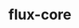 ---
title: "flux-core"
layout: cache
categories: [package, develop-2025-01-19]
meta: {"versions": ["0.67.0"], "compilers": ["gcc@=11.4.0", "gcc@=7.3.1", "gcc@=7.5.0", "gcc@=9.4.0", "oneapi@=2024.2.1"], "oss": ["amzn2", "ubuntu18.04", "ubuntu20.04", "ubuntu22.04"], "platforms": ["linux"], "targets": ["aarch64", "neoverse_v2", "ppc64le", "x86_64_v3"], "stacks": ["aws-isc", "aws-isc-aarch64", "e4s", "e4s-neoverse-v2", "e4s-oneapi", "e4s-power", "radiuss", "root"], "num_specs": 13, "num_specs_by_stack": {"aws-isc-aarch64": 1, "root": 13, "aws-isc": 1, "radiuss": 1, "e4s-power": 3, "e4s-neoverse-v2": 2, "e4s": 3, "e4s-oneapi": 2}}
spec_details: [{"hash": "hhmkfamcb6huxm6d4i7go7ixndqkxvpv", "compiler": "gcc@=7.3.1", "versions": ["0.67.0"], "os": "amzn2", "platform": "linux", "target": "aarch64", "variants": ["build_system=autotools", "~cuda", "~docs", "~security"], "stacks": ["aws-isc-aarch64", "root"], "size": "-", "tarball": "https://binaries.spack.io/develop-2025-01-19/build_cache/linux-amzn2-aarch64/gcc-7.3.1/flux-core-0.67.0/linux-amzn2-aarch64-gcc-7.3.1-flux-core-0.67.0-hhmkfamcb6huxm6d4i7go7ixndqkxvpv.spack"}, {"hash": "37ugmhkiyarrtohdmujxq3bke6mnmh7v", "compiler": "gcc@=7.3.1", "versions": ["0.67.0"], "os": "amzn2", "platform": "linux", "target": "x86_64_v3", "variants": ["build_system=autotools", "~cuda", "~docs", "~security"], "stacks": ["root", "aws-isc"], "size": "-", "tarball": "https://binaries.spack.io/develop-2025-01-19/build_cache/linux-amzn2-x86_64_v3/gcc-7.3.1/flux-core-0.67.0/linux-amzn2-x86_64_v3-gcc-7.3.1-flux-core-0.67.0-37ugmhkiyarrtohdmujxq3bke6mnmh7v.spack"}, {"hash": "2kocvy4karwtghx5jqjjq7bvaovf4j7t", "compiler": "gcc@=7.5.0", "versions": ["0.67.0"], "os": "ubuntu18.04", "platform": "linux", "target": "x86_64_v3", "variants": ["build_system=autotools", "~cuda", "~docs", "~security"], "stacks": ["root", "radiuss"], "size": "-", "tarball": "https://binaries.spack.io/develop-2025-01-19/build_cache/linux-ubuntu18.04-x86_64_v3/gcc-7.5.0/flux-core-0.67.0/linux-ubuntu18.04-x86_64_v3-gcc-7.5.0-flux-core-0.67.0-2kocvy4karwtghx5jqjjq7bvaovf4j7t.spack"}, {"hash": "3b433jhm6ml3jlyrkvvoce6p62yikuop", "compiler": "gcc@=9.4.0", "versions": ["0.67.0"], "os": "ubuntu20.04", "platform": "linux", "target": "ppc64le", "variants": ["build_system=autotools", "~cuda", "~docs", "~security"], "stacks": ["root", "e4s-power"], "size": "-", "tarball": "https://binaries.spack.io/develop-2025-01-19/build_cache/linux-ubuntu20.04-ppc64le/gcc-9.4.0/flux-core-0.67.0/linux-ubuntu20.04-ppc64le-gcc-9.4.0-flux-core-0.67.0-3b433jhm6ml3jlyrkvvoce6p62yikuop.spack"}, {"hash": "ijacqsqoxnw66tzodbwi3qflxgir7zqo", "compiler": "gcc@=9.4.0", "versions": ["0.67.0"], "os": "ubuntu20.04", "platform": "linux", "target": "ppc64le", "variants": ["build_system=autotools", "~cuda", "~docs", "~security"], "stacks": ["root", "e4s-power"], "size": "-", "tarball": "https://binaries.spack.io/develop-2025-01-19/build_cache/linux-ubuntu20.04-ppc64le/gcc-9.4.0/flux-core-0.67.0/linux-ubuntu20.04-ppc64le-gcc-9.4.0-flux-core-0.67.0-ijacqsqoxnw66tzodbwi3qflxgir7zqo.spack"}, {"hash": "tw6apgbfn3ztingejb63gqeny3qqsrym", "compiler": "gcc@=9.4.0", "versions": ["0.67.0"], "os": "ubuntu20.04", "platform": "linux", "target": "ppc64le", "variants": ["build_system=autotools", "+cuda", "~docs", "~security"], "stacks": ["root", "e4s-power"], "size": "-", "tarball": "https://binaries.spack.io/develop-2025-01-19/build_cache/linux-ubuntu20.04-ppc64le/gcc-9.4.0/flux-core-0.67.0/linux-ubuntu20.04-ppc64le-gcc-9.4.0-flux-core-0.67.0-tw6apgbfn3ztingejb63gqeny3qqsrym.spack"}, {"hash": "ktgzt4bcmddc6mg5av2cce3udo3eyvqf", "compiler": "gcc@=11.4.0", "versions": ["0.67.0"], "os": "ubuntu22.04", "platform": "linux", "target": "neoverse_v2", "variants": ["build_system=autotools", "~cuda", "~docs", "~security"], "stacks": ["root", "e4s-neoverse-v2"], "size": "-", "tarball": "https://binaries.spack.io/develop-2025-01-19/build_cache/linux-ubuntu22.04-neoverse_v2/gcc-11.4.0/flux-core-0.67.0/linux-ubuntu22.04-neoverse_v2-gcc-11.4.0-flux-core-0.67.0-ktgzt4bcmddc6mg5av2cce3udo3eyvqf.spack"}, {"hash": "33bvuchaqzdx27mfhs7gbszealo3ebaz", "compiler": "gcc@=11.4.0", "versions": ["0.67.0"], "os": "ubuntu22.04", "platform": "linux", "target": "neoverse_v2", "variants": ["build_system=autotools", "+cuda", "~docs", "~security"], "stacks": ["root", "e4s-neoverse-v2"], "size": "-", "tarball": "https://binaries.spack.io/develop-2025-01-19/build_cache/linux-ubuntu22.04-neoverse_v2/gcc-11.4.0/flux-core-0.67.0/linux-ubuntu22.04-neoverse_v2-gcc-11.4.0-flux-core-0.67.0-33bvuchaqzdx27mfhs7gbszealo3ebaz.spack"}, {"hash": "ktrhrcjkuv733d7fvf6ukizf2hecwdi7", "compiler": "gcc@=11.4.0", "versions": ["0.67.0"], "os": "ubuntu22.04", "platform": "linux", "target": "x86_64_v3", "variants": ["build_system=autotools", "~cuda", "~docs", "~security"], "stacks": ["root", "e4s"], "size": "-", "tarball": "https://binaries.spack.io/develop-2025-01-19/build_cache/linux-ubuntu22.04-x86_64_v3/gcc-11.4.0/flux-core-0.67.0/linux-ubuntu22.04-x86_64_v3-gcc-11.4.0-flux-core-0.67.0-ktrhrcjkuv733d7fvf6ukizf2hecwdi7.spack"}, {"hash": "n75bxewageii2v2bg7uexletaub3bzae", "compiler": "gcc@=11.4.0", "versions": ["0.67.0"], "os": "ubuntu22.04", "platform": "linux", "target": "x86_64_v3", "variants": ["build_system=autotools", "~cuda", "~docs", "~security"], "stacks": ["root", "e4s"], "size": "-", "tarball": "https://binaries.spack.io/develop-2025-01-19/build_cache/linux-ubuntu22.04-x86_64_v3/gcc-11.4.0/flux-core-0.67.0/linux-ubuntu22.04-x86_64_v3-gcc-11.4.0-flux-core-0.67.0-n75bxewageii2v2bg7uexletaub3bzae.spack"}, {"hash": "yz7yzqelms2dukggj6wsb5neewkoy5tv", "compiler": "gcc@=11.4.0", "versions": ["0.67.0"], "os": "ubuntu22.04", "platform": "linux", "target": "x86_64_v3", "variants": ["build_system=autotools", "+cuda", "~docs", "~security"], "stacks": ["root", "e4s"], "size": "-", "tarball": "https://binaries.spack.io/develop-2025-01-19/build_cache/linux-ubuntu22.04-x86_64_v3/gcc-11.4.0/flux-core-0.67.0/linux-ubuntu22.04-x86_64_v3-gcc-11.4.0-flux-core-0.67.0-yz7yzqelms2dukggj6wsb5neewkoy5tv.spack"}, {"hash": "hc64zgnqnccjwq77kn4ll65kkz2fafq5", "compiler": "oneapi@=2024.2.1", "versions": ["0.67.0"], "os": "ubuntu22.04", "platform": "linux", "target": "x86_64_v3", "variants": ["build_system=autotools", "~cuda", "~docs", "~security"], "stacks": ["root", "e4s-oneapi"], "size": "-", "tarball": "https://binaries.spack.io/develop-2025-01-19/build_cache/linux-ubuntu22.04-x86_64_v3/oneapi-2024.2.1/flux-core-0.67.0/linux-ubuntu22.04-x86_64_v3-oneapi-2024.2.1-flux-core-0.67.0-hc64zgnqnccjwq77kn4ll65kkz2fafq5.spack"}, {"hash": "pjcakyy746557bveqstkfktwxmbor3u4", "compiler": "oneapi@=2024.2.1", "versions": ["0.67.0"], "os": "ubuntu22.04", "platform": "linux", "target": "x86_64_v3", "variants": ["build_system=autotools", "~cuda", "~docs", "~security"], "stacks": ["root", "e4s-oneapi"], "size": "-", "tarball": "https://binaries.spack.io/develop-2025-01-19/build_cache/linux-ubuntu22.04-x86_64_v3/oneapi-2024.2.1/flux-core-0.67.0/linux-ubuntu22.04-x86_64_v3-oneapi-2024.2.1-flux-core-0.67.0-pjcakyy746557bveqstkfktwxmbor3u4.spack"}]
---